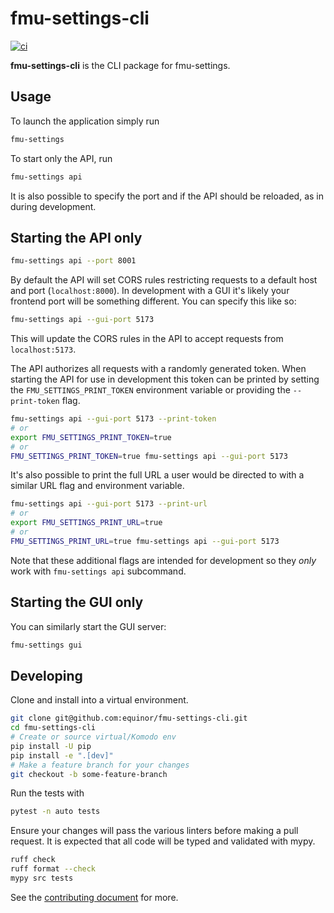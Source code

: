 # fmu-settings-cli

[![ci](https://github.com/equinor/fmu-settings-cli/actions/workflows/ci.yml/badge.svg)](https://github.com/equinor/fmu-settings-cli/actions/workflows/ci.yml)

**fmu-settings-cli** is the CLI package for fmu-settings.

## Usage

To launch the application simply run

```bash
fmu-settings
```

To start only the API, run

```bash
fmu-settings api
```

It is also possible to specify the port and if the API should be reloaded, as
in during development.

## Starting the API only

```bash
fmu-settings api --port 8001
```

By default the API will set CORS rules restricting requests to a default host
and port (`localhost:8000`). In development with a GUI it's likely your
frontend port will be something different. You can specify this like so:

```bash
fmu-settings api --gui-port 5173
```

This will update the CORS rules in the API to accept requests from
`localhost:5173`.

The API authorizes all requests with a randomly generated token. When starting
the API for use in development this token can be printed by setting the
`FMU_SETTINGS_PRINT_TOKEN` environment variable or providing the `--print-token`
flag.

```bash
fmu-settings api --gui-port 5173 --print-token
# or
export FMU_SETTINGS_PRINT_TOKEN=true
# or
FMU_SETTINGS_PRINT_TOKEN=true fmu-settings api --gui-port 5173
```

It's also possible to print the full URL a user would be directed to with a
similar URL flag and environment variable.

```bash
fmu-settings api --gui-port 5173 --print-url
# or
export FMU_SETTINGS_PRINT_URL=true
# or
FMU_SETTINGS_PRINT_URL=true fmu-settings api --gui-port 5173
```

Note that these additional flags are intended for development so they _only_ work
with `fmu-settings api` subcommand.

## Starting the GUI only

You can similarly start the GUI server:

```bash
fmu-settings gui
```

## Developing

Clone and install into a virtual environment.

```sh
git clone git@github.com:equinor/fmu-settings-cli.git
cd fmu-settings-cli
# Create or source virtual/Komodo env
pip install -U pip
pip install -e ".[dev]"
# Make a feature branch for your changes
git checkout -b some-feature-branch
```

Run the tests with

```sh
pytest -n auto tests
```

Ensure your changes will pass the various linters before making a pull
request. It is expected that all code will be typed and validated with
mypy.

```sh
ruff check
ruff format --check
mypy src tests
```

See the [contributing document](CONTRIBUTING.md) for more.
